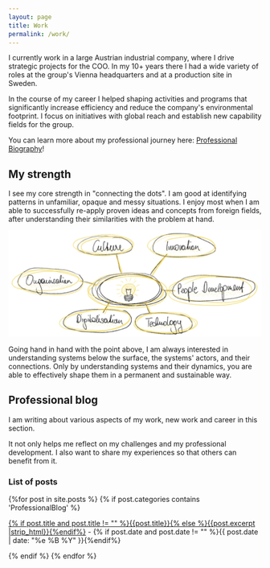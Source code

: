 ```yaml
---
layout: page
title: Work
permalink: /work/
---
```


I currently work in a large Austrian industrial company, where I drive strategic projects for the COO. In my 10+ years there I had a wide variety of roles at the group's Vienna headquarters and at a production site in Sweden.

In the course of my career I helped shaping activities and programs that significantly increase efficiency and reduce the company's environmental footprint. I focus on initiatives with global reach and establish new capability fields for the group.

You can learn more about my professional journey here: [Professional Biography](../professional_biography)!

## My strength

I see my core strength in "connecting the dots". I am good at identifying patterns in unfamiliar, opaque and messy situations. I enjoy most when I am able to successfully re-apply proven ideas and concepts from foreign fields, after understanding their similarities with the problem at hand.

![Jakob's strength](../images/work_jakob_strength.jpg)

Going hand in hand with the point above, I am always interested in understanding systems below the surface, the systems' actors, and their connections. Only by understanding systems and their dynamics, you are able to effectively shape them in a permanent and sustainable way.


## Professional blog

I am writing about various aspects of my work, new work and career in this section.

It not only helps me reflect on my challenges and my professional development. I also want to share my experiences so that others can benefit from it. 

### List of posts

<div id="archives">
  <section id="archive">
      {%for post in site.posts %}
	  {% if post.categories contains 'ProfessionalBlog' %}
      <p><a href="{{ site.baseurl }}{{ post.url }}">{% if post.title and post.title != "" %}{{post.title}}{% else %}{{post.excerpt |strip_html}}{%endif%}</a> - {% if post.date and post.date != "" %}{{ post.date | date: "%e %B %Y" }}{%endif%}</p>
      {% endif %}
	  {% endfor %}
  </section>
</div>
